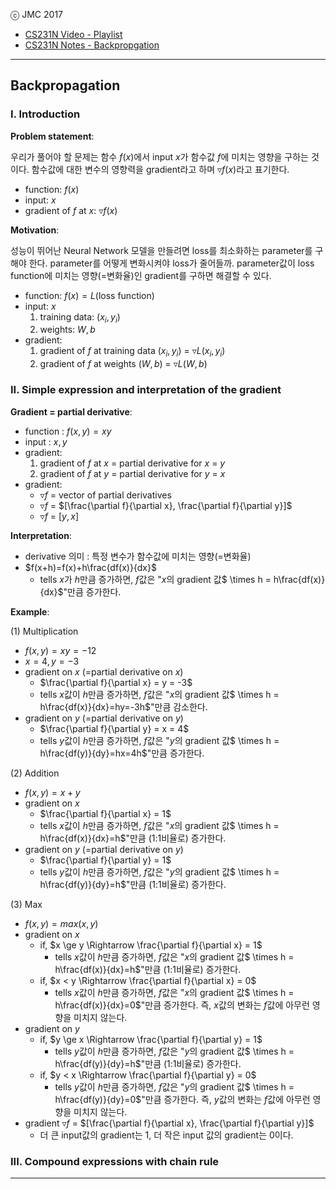 
ⓒ JMC 2017

+ [CS231N Video - Playlist](https://www.youtube.com/playlist?list=PL3FW7Lu3i5JvHM8ljYj-zLfQRF3EO8sYv)  
+ [CS231N Notes - Backpropgation](http://cs231n.github.io/optimization-2/)

---

## Backpropagation

### I. Introduction

**Problem statement**:

우리가 풀어야 할 문제는 함수 $f(x)$에서 input $x$가 함수값 $f$에 미치는 영향을 구하는 것이다.
함수값에 대한 변수의 영향력을 gradient라고 하며 $\triangledown f(x)$라고 표기한다.

+ function: $f(x)$
+ input: $x$
+ gradient of $f$ at $x$: $\triangledown f(x)$

**Motivation**:

성능이 뛰어난 Neural Network 모델을 만들려면 loss를 최소화하는 parameter를 구해야 한다.
parameter를 어떻게 변화시켜야 loss가 줄어들까.
parameter값이 loss function에 미치는 영향(=변화율)인 gradient를 구하면 해결할 수 있다.

+ function: $f(x) = L$(loss function)
+ input: $x$
  1. training data: $(x_i, y_i)$
  2. weights: $W, b$
+ gradient:
  1. gradient of $f$ at training data $(x_i, y_i)$ = $\triangledown L(x_i, y_i)$
  2. gradient of $f$ at weights $(W, b)$ = $\triangledown L(W, b)$

### II. Simple expression and interpretation of the gradient

**Gradient = partial derivative**:

+ function : $f(x, y) = xy$
+ input : $x, y$
+ gradient:
  1. gradient of $f$ at $x$ = partial derivative for $x$ = $y$
  2. gradient of $f$ at $y$ = partial derivative for $y$ = $x$
+ gradient:
  + $\triangledown f$ = vector of partial derivatives
  + $\triangledown f$ = $[\frac{\partial f}{\partial x}, \frac{\partial f}{\partial y}]$
  + $\triangledown f$ = $[y, x]$

**Interpretation**:

+ derivative 의미 : 특정 변수가 함수값에 미치는 영향(=변화율)
+ $f(x+h)=f(x)+h\frac{df(x)}{dx}$
  + tells $x$가 $h$만큼 증가하면, $f$값은 "$x$의 gradient 값$ \times h = h\frac{df(x)}{dx}$"만큼 증가한다.

**Example**:

(1) Multiplication

+ $f(x,y) = xy = -12$
+ $x = 4, y=-3$
+ gradient on $x$ (=partial derivative on $x$)
  + $\frac{\partial f}{\partial x} = y = -3$
  + tells $x$값이 $h$만큼 증가하면, $f$값은 "$x$의 gradient 값$ \times h = h\frac{df(x)}{dx}=hy=-3h$"만큼 감소한다.
+ gradient on $y$ (=partial derivative on $y$)
  + $\frac{\partial f}{\partial y} = x = 4$
  + tells $y$값이 $h$만큼 증가하면, $f$값은 "$y$의 gradient 값$ \times h = h\frac{df(y)}{dy}=hx=4h$"만큼 증가한다.

(2) Addition

+ $f(x,y)=x+y$
+ gradient on $x$
  + $\frac{\partial f}{\partial x} = 1$
  + tells $x$값이 $h$만큼 증가하면, $f$값은 "$x$의 gradient 값$ \times h = h\frac{df(x)}{dx}=h$"만큼 (1:1비율로) 증가한다.
+ gradient on $y$ (=partial derivative on $y$)
  + $\frac{\partial f}{\partial y} = 1$
  + tells $y$값이 $h$만큼 증가하면, $f$값은 "$y$의 gradient 값$ \times h = h\frac{df(y)}{dy}=h$"만큼 (1:1비율로) 증가한다.

(3) Max

+ $f(x,y)=max(x,y)$
+ gradient on $x$
  + if, $x \ge y \Rightarrow \frac{\partial f}{\partial x} = 1$
    + tells $x$값이 $h$만큼 증가하면, $f$값은 "$x$의 gradient 값$ \times h = h\frac{df(x)}{dx}=h$"만큼 (1:1비율로) 증가한다.
  + if, $x < y \Rightarrow \frac{\partial f}{\partial x} = 0$
    + tells $x$값이 $h$만큼 증가하면, $f$값은 "$x$의 gradient 값$ \times h = h\frac{df(x)}{dx}=0$"만큼 증가한다. 즉, $x$값의 변화는 $f$값에 아무런 영향을 미치지 않는다.
+ gradient on $y$
  + if, $y \ge x \Rightarrow \frac{\partial f}{\partial y} = 1$
    + tells $y$값이 $h$만큼 증가하면, $f$값은 "$y$의 gradient 값$ \times h = h\frac{df(y)}{dy}=h$"만큼 (1:1비율로) 증가한다.
  + if, $y < x \Rightarrow \frac{\partial f}{\partial y} = 0$
    + tells $y$값이 $h$만큼 증가하면, $f$값은 "$y$의 gradient 값$ \times h = h\frac{df(y)}{dy}=0$"만큼 증가한다. 즉, $y$값의 변화는 $f$값에 아무런 영향을 미치지 않는다.
+ gradient $\triangledown f$ = $[\frac{\partial f}{\partial x}, \frac{\partial f}{\partial y}]$
  + 더 큰 input값의 gradient는 1, 더 작은 input 값의 gradient는 0이다.


### III. Compound expressions with chain rule



---
